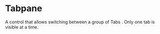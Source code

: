 # Tabpane
A control that allows switching between a group of Tabs . Only one tab is visible at a time.

